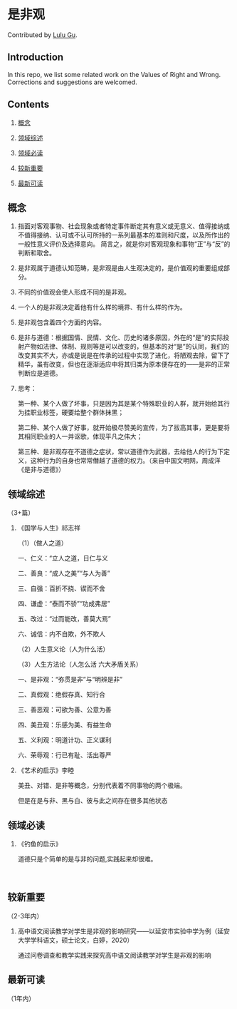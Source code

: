 # 是非观

Contributed by [Lulu Gu](https://github.com/GhriseGu).

## Introduction

In this repo, we list some related work on the Values of Right and Wrong. Corrections and suggestions are welcomed. 



## Contents

1. [概念](#概念)

2. [领域综述](#领域综述)

3. [领域必读](#领域必读)

4. [较新重要](#较新重要)

5. [最新可读](#最新可读)

   

## 概念

1. 指面对客观事物、社会现象或者特定事件断定其有意义或无意义、值得接纳或不值得接纳、认可或不认可所持的一系列最基本的准则和尺度，以及所作出的一般性意义评价及选择意向。 简言之，就是你对客观现象和事物“正”与“反”的判断和取舍。

2. 是非观属于道德认知范畴，是非观是由人生观决定的，是价值观的重要组成部分。

3. 不同的价值观会使人形成不同的是非观。

4. 一个人的是非观决定着他有什么样的境界、有什么样的作为。

5. 是非观包含着四个方面的内容。

6. 是非与道德：根据国情、民情、文化、历史的诸多原因，外在的“是”的实际投射产物如法律、体制、规则等是可以改变的，但基本的对“是”的认同，我们的改变其实不大，亦或是说是在传承的过程中实现了进化，将陋观去除，留下了精华，虽有改变，但也在逐渐适应中将其归类为原本便存在的——是非的正常判断应是道德。

7. 思考：

   第一种、某个人做了坏事，只是因为其是某个特殊职业的人群，就开始给其行为挂职业标签，硬要给整个群体抹黑；

   第二种、某个人做了好事，就开始极尽赞美的宣传，为了拔高其事，更是要将其相同职业的人一并讴歌，体现平凡之伟大；

   第三种、是非观存在不道德之症状，常以道德作为武器，去给他人的行为下定义，这种行为的自身也常常僭越了道德的权力。（来自中国文明网，周成洋《是非与道德》）

## 领域综述

（3+篇）

1. 《国学与人生》祁志祥

   （1）（做人之道）

   一、仁义：“立人之道，日仁与义

   二、善良：“成人之美”“与人为善”

   三、自强：百折不挠、锲而不舍

   四、谦虚：“泰而不骄”“功成弗居”

   五、改过：“过而能改，善莫大焉”

   六、诚信：内不自欺，外不欺人

   （2）人生意义论（人为什么活）

   （3）人生方法论（人怎么活 六大矛盾关系）

   一、是非观：“弥贯是非”与“明辨是非”

   二、真假观：绝假存真、知行合

   三、善恶观：可欲为善、公意为善

   四、美丑观：乐感为美、有益生命

   五、义利观：明道计功、正义谋利

   六、荣辱观：行已有耻、活出尊严

2. 《艺术的启示》李睦

   美丑、对错、是非等概念，分别代表着不同事物的两个极端。

   但是在是与非、黑与白、彼与此之间存在很多其他状态

      

## 领域必读

1. 《钓鱼的启示》

   道德只是个简单的是与非的问题,实践起来却很难。

   ​     

   


## 较新重要

（2-3年内）

1. 高中语文阅读教学对学生是非观的影响研究——以延安市实验中学为例（延安大学学科语文，硕士论文，白婷，2020）

   ​        通过问卷调查和教学实践来探究高中语文阅读教学对学生是非观的影响

      

   


## 最新可读

（1年内）

​      

